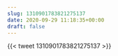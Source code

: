 ```yaml
---
slug: 1310901783821275137
date: 2020-09-29 11:18:35+00:00
draft: false
---
```


{{< tweet 1310901783821275137 >}}
